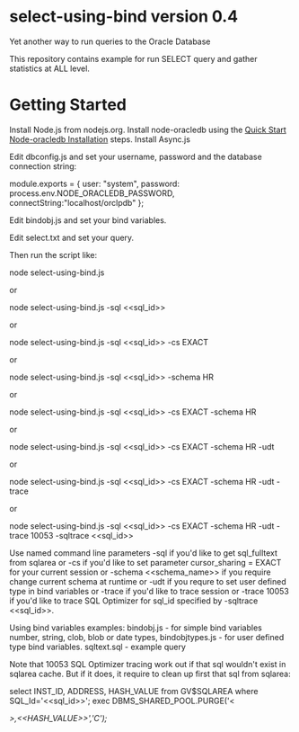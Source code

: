 # select-using-bind version 0.4

Yet another way to run queries to the Oracle Database

This repository contains example for run SELECT query and gather statistics at ALL level.

# <a name="start"></a> Getting Started

Install Node.js from nodejs.org.
Install node-oracledb using the [Quick Start Node-oracledb Installation][1] steps.
Install Async.js

Edit dbconfig.js and set your username, password and the database connection string:

module.exports = {
user: "system",
password: process.env.NODE_ORACLEDB_PASSWORD,
connectString:"localhost/orclpdb"
};

Edit bindobj.js and set your bind variables.

Edit select.txt and set your query.

Then run the script like:

node select-using-bind.js

or

node select-using-bind.js -sql <<sql_id>>

or

node select-using-bind.js -sql <<sql_id>> -cs EXACT

or

node select-using-bind.js -sql <<sql_id>> -schema HR

or

node select-using-bind.js -sql <<sql_id>> -cs EXACT -schema HR

or

node select-using-bind.js -sql <<sql_id>> -cs EXACT -schema HR -udt

or

node select-using-bind.js -sql <<sql_id>> -cs EXACT -schema HR -udt -trace

or

node select-using-bind.js -sql <<sql_id>> -cs EXACT -schema HR -udt -trace 10053 -sqltrace <<sql_id>>

Use named command line parameters -sql if you'd like to get sql_fulltext from sqlarea or -cs if you'd like to set parameter cursor_sharing = EXACT for your current session or -schema <<schema_name>> if you require change current schema at runtime or -udt if you requre to set user defined type in bind variables or -trace if you'd like to trace session or -trace 10053 if you'd like to trace SQL Optimizer for sql_id specified by -sqltrace <<sql_id>>.

Using bind variables examples:
bindobj.js - for simple bind variables number, string, clob, blob or date types,
bindobjtypes.js - for user defined type bind variables.
sqltext.sql - example query

Note that 10053 SQL Optimizer tracing work out if that sql wouldn't exist in sqlarea cache. But if it does, it require to clean up first that sql from sqlarea:

select INST_ID, ADDRESS, HASH_VALUE from GV\$SQLAREA where SQL_Id='<<sql_id>>';
exec DBMS_SHARED_POOL.PURGE('<<ADDRESS>>,<<HASH_VALUE>>','C');

[1]: https://oracle.github.io/node-oracledb/INSTALL.html#quickstart
